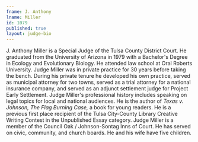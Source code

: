 ```yaml
---
fname: J. Anthony
lname: Miller
id: 1079
published: true
layout: judge-bio
---
```

J. Anthony Miller is a Special Judge of the Tulsa County District Court.
He graduated from the University of Arizona in 1979 with a Bachelor's
Degree in Ecology and Evolutionary Biology. He attended law school at
Oral Roberts University. Judge Miller was in private practice for 30
years before taking the bench. During his private tenure he developed
his own practice, served as municipal attorney for two towns, served as
a trial attorney for a national insurance company, and served as an
adjunct settlement judge for Project Early Settlement. Judge Miller's
professional history includes speaking on legal topics for local and
national audiences. He is the author of *Texas v. Johnson, The Flag
Burning Case,* a book for young readers. He is a previous first place
recipient of the Tulsa City-County Library Creative Writing Contest in
the Unpublished Essay category. Judge Miller is a member of the Council
Oak / Johnson-Sontag Inns of Court. He has served on civic, community,
and church boards. He and his wife have five children.
